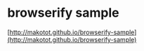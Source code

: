 # browserify sample

[http://makotot.github.io/browserify-sample](http://makotot.github.io/browserify-sample)
